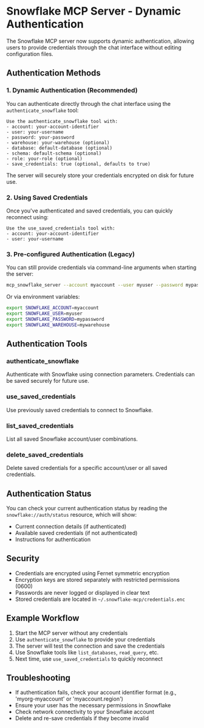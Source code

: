 # Snowflake MCP Server - Dynamic Authentication

The Snowflake MCP server now supports dynamic authentication, allowing users to provide credentials through the chat interface without editing configuration files.

## Authentication Methods

### 1. Dynamic Authentication (Recommended)

You can authenticate directly through the chat interface using the `authenticate_snowflake` tool:

```
Use the authenticate_snowflake tool with:
- account: your-account-identifier
- user: your-username
- password: your-password
- warehouse: your-warehouse (optional)
- database: default-database (optional)
- schema: default-schema (optional)
- role: your-role (optional)
- save_credentials: true (optional, defaults to true)
```

The server will securely store your credentials encrypted on disk for future use.

### 2. Using Saved Credentials

Once you've authenticated and saved credentials, you can quickly reconnect using:

```
Use the use_saved_credentials tool with:
- account: your-account-identifier
- user: your-username
```

### 3. Pre-configured Authentication (Legacy)

You can still provide credentials via command-line arguments when starting the server:

```bash
mcp_snowflake_server --account myaccount --user myuser --password mypassword --warehouse mywarehouse
```

Or via environment variables:

```bash
export SNOWFLAKE_ACCOUNT=myaccount
export SNOWFLAKE_USER=myuser
export SNOWFLAKE_PASSWORD=mypassword
export SNOWFLAKE_WAREHOUSE=mywarehouse
```

## Authentication Tools

### authenticate_snowflake
Authenticate with Snowflake using connection parameters. Credentials can be saved securely for future use.

### use_saved_credentials
Use previously saved credentials to connect to Snowflake.

### list_saved_credentials
List all saved Snowflake account/user combinations.

### delete_saved_credentials
Delete saved credentials for a specific account/user or all saved credentials.

## Authentication Status

You can check your current authentication status by reading the `snowflake://auth/status` resource, which will show:
- Current connection details (if authenticated)
- Available saved credentials (if not authenticated)
- Instructions for authentication

## Security

- Credentials are encrypted using Fernet symmetric encryption
- Encryption keys are stored separately with restricted permissions (0600)
- Passwords are never logged or displayed in clear text
- Stored credentials are located in `~/.snowflake-mcp/credentials.enc`

## Example Workflow

1. Start the MCP server without any credentials
2. Use `authenticate_snowflake` to provide your credentials
3. The server will test the connection and save the credentials
4. Use Snowflake tools like `list_databases`, `read_query`, etc.
5. Next time, use `use_saved_credentials` to quickly reconnect

## Troubleshooting

- If authentication fails, check your account identifier format (e.g., 'myorg-myaccount' or 'myaccount.region')
- Ensure your user has the necessary permissions in Snowflake
- Check network connectivity to your Snowflake account
- Delete and re-save credentials if they become invalid